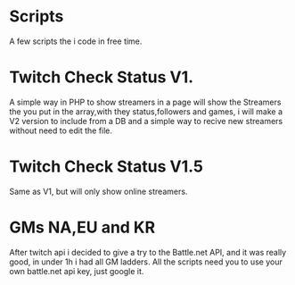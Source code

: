 # Scripts
A few scripts the i code in free time.

# Twitch Check Status V1.

A simple way in PHP to show streamers in a page will show the Streamers the you put in the array,with they status,followers and games, i will make a V2 version to include from a DB and a simple way 
to recive new streamers without need to edit the file.

# Twitch Check Status V1.5

Same as V1, but will only show online streamers.

# GMs NA,EU and KR

After twitch api i decided to give a try to the Battle.net API, and it was really good, in under 1h i had all GM ladders.
All the scripts need you to use your own battle.net api key, just google it.
